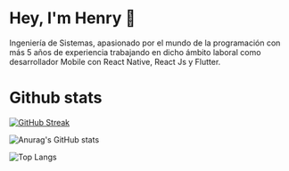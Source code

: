 
# Hey, I'm Henry 👋

Ingeniería de Sistemas, apasionado por el mundo de la programación con más 5 años de experiencia trabajando en dicho ámbito laboral como desarrollador Mobile con React Native, React Js y Flutter.

# Github stats

[![GitHub Streak](https://github-readme-streak-stats.herokuapp.com?user=henryvyh&theme=dark)](https://git.io/streak-stats)

![Anurag's GitHub stats](https://github-readme-stats.vercel.app/api?username=henryvyh&show_icons=true&theme=transparent)

![Top Langs](https://github-readme-stats.vercel.app/api/top-langs/?username=henryvyh&layout=compact)
